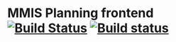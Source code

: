 # MMIS Planning frontend [![Build Status](https://travis-ci.org/mophos/mmis-planning-frontend.svg?branch=develop)](https://travis-ci.org/mophos/mmis-planning-frontend) [![Build status](https://ci.appveyor.com/api/projects/status/s8ia49imuij31nev?svg=true)](https://ci.appveyor.com/project/siteslave/mmis-planning-frontend)

